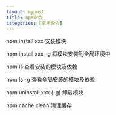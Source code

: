 ```yaml
---
layout: mypost
title: npm命令
categories: [常用命令]
---
```


npm install xxx 安装模块

npm install xxx -g 将模块安装到全局环境中

npm ls 查看安装的模块及依赖

npm ls -g 查看全局安装的模块及依赖

npm uninstall xxx (-g) 卸载模块

npm cache clean 清理缓存
